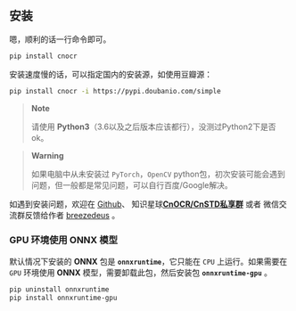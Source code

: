 ## 安装

嗯，顺利的话一行命令即可。

```bash
pip install cnocr
```

安装速度慢的话，可以指定国内的安装源，如使用豆瓣源：

```bash
pip install cnocr -i https://pypi.doubanio.com/simple
```

> **Note**
>
> 请使用 **Python3**（3.6以及之后版本应该都行），没测过Python2下是否ok。



> **Warning** 
>
> 如果电脑中从未安装过 `PyTorch`，`OpenCV` python包，初次安装可能会遇到问题，但一般都是常见问题，可以自行百度/Google解决。



如遇到安装问题，欢迎在 [Github](https://github.com/breezedeus/cnocr)、 知识星球[**CnOCR/CnSTD私享群**](https://t.zsxq.com/FEYZRJQ) 或者 微信交流群反馈给作者 [breezedeus](https://github.com/breezedeus) 。





### GPU 环境使用 ONNX 模型

默认情况下安装的 **ONNX** 包是 **`onnxruntime`**，它只能在 `CPU` 上运行。如果需要在 `GPU` 环境使用 **ONNX** 模型，需要卸载此包，然后安装包 **`onnxruntime-gpu`** 。

```bash
pip uninstall onnxruntime
pip install onnxruntime-gpu
```
